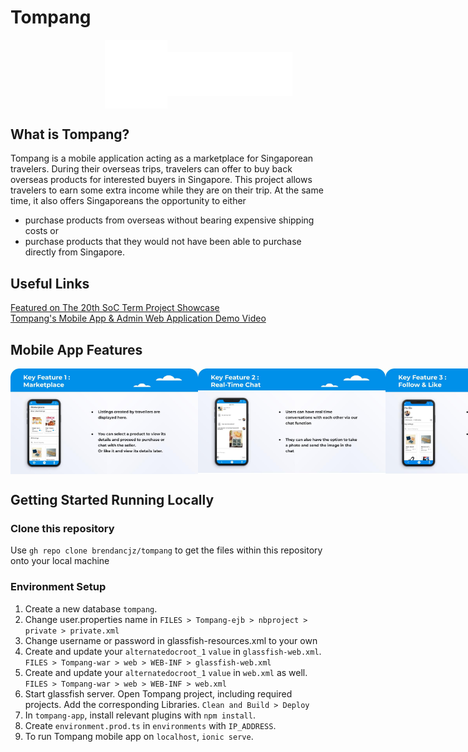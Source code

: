 # Tompang
<div style="display: flex; align-items: center; justify-content: space-around; width: 40%; margin: 0 auto;">
  <img src="https://github.com/brendancjz/tompang/blob/main/Tompang/Tompang-war/web/resources/images/tompang_icon_logo_white.png" width="100">                        
  <img src="https://github.com/brendancjz/tompang/blob/main/Tompang/Tompang-war/web/resources/images/tompang_logo_white.png" width="200">  
</div>

## What is Tompang?

Tompang is a mobile application acting as a marketplace for Singaporean travelers. During their overseas trips, travelers can offer to buy back overseas products for interested buyers in Singapore. This project allows travelers to earn some extra income while they are on their trip. At the same time, it also offers Singaporeans the opportunity to either
   - purchase products from overseas without bearing expensive shipping costs or
   - purchase products that they would not have been able to purchase directly from Singapore.

## Useful Links

<a href="https://uvents.nus.edu.sg/event/20th-steps/module/IS3106/project/4" target="_blank">Featured on The 20th SoC Term Project Showcase</a>
<br />
<a href="https://youtu.be/r3e0ZtRd6tQ">Tompang's Mobile App & Admin Web Application Demo Video</a>

## Mobile App Features
<div style="display: flex; align-items: center; justify-content: space-around;">
  <img src="https://github.com/brendancjz/tompang/blob/main/featureScreenshots/Tompang-Marketplace.jpg" style="width: 300px">
  <img src="https://github.com/brendancjz/tompang/blob/main/featureScreenshots/Tompang-Real-Time-Chat.jpg" style="width: 300px">
  <img src="https://github.com/brendancjz/tompang/blob/main/featureScreenshots/Tompang-FollowLike.jpg" style="width: 300px">
  <img src="https://github.com/brendancjz/tompang/blob/main/featureScreenshots/Tompang-FollowLike2.jpg" style="width: 300px">
  <img src="https://github.com/brendancjz/tompang/blob/main/featureScreenshots/Tompang-QRCode.jpg" style="width: 300px">
  <img src="https://github.com/brendancjz/tompang/blob/main/featureScreenshots/Tompang-QRCode2.jpg" style="width: 300px">
</div>


## Getting Started Running Locally

### Clone this repository

Use `gh repo clone brendancjz/tompang` to get the files within this repository onto your local machine

### Environment Setup

1. Create a new database `tompang`.  
2. Change user.properties name in `FILES > Tompang-ejb > nbproject > private > private.xml`
3. Change username or password in glassfish-resources.xml to your own
4. Create and update your `alternatedocroot_1` `value` in `glassfish-web.xml`. `FILES > Tompang-war > web > WEB-INF > glassfish-web.xml`
5. Create and update your `alternatedocroot_1` `value` in `web.xml` as well. `FILES > Tompang-war > web > WEB-INF > web.xml`
6. Start glassfish server. Open Tompang project, including required projects. Add the corresponding Libraries. `Clean and Build > Deploy`  
7. In `tompang-app`, install relevant plugins with `npm install`. 
8. Create `environment.prod.ts` in `environments` with `IP_ADDRESS`. 
9. To run Tompang mobile app on `localhost`, `ionic serve`.

